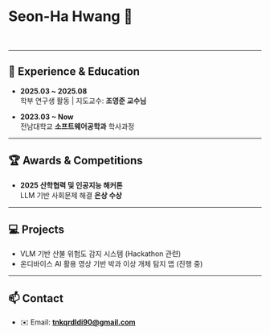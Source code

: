 # Seon-Ha Hwang 🙂

<br />

---

## 📌 Experience & Education

- **2025.03 ~ 2025.08**  
  학부 연구생 활동 | 지도교수: **조영준 교수님**

- **2023.03 ~ Now**  
  전남대학교 **소프트웨어공학과** 학사과정

---

## 🏆 Awards & Competitions
- **2025 산학협력 및 인공지능 해커톤**  
  LLM 기반 사회문제 해결 **은상 수상**

---

## 💻 Projects
- VLM 기반 산불 위험도 감지 시스템 (Hackathon 관련)  
- 온디바이스 AI 활용 영상 기반 박과 이상 개체 탐지 앱 (진행 중)

---

## 📫 Contact
- ✉️ Email: **tnkqrdldi90@gmail.com**

<br />
